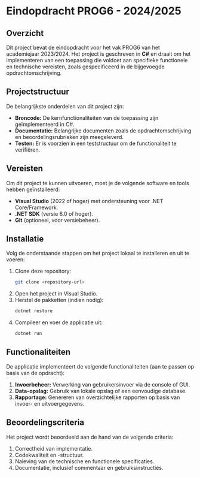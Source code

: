 # Eindopdracht PROG6 - 2024/2025

## Overzicht

Dit project bevat de eindopdracht voor het vak PROG6 van het academiejaar 2023/2024. Het project is geschreven in **C#** en draait om het implementeren van een toepassing die voldoet aan specifieke functionele en technische vereisten, zoals gespecificeerd in de bijgevoegde opdrachtomschrijving.

## Projectstructuur

De belangrijkste onderdelen van dit project zijn:

- **Broncode:** De kernfunctionaliteiten van de toepassing zijn geïmplementeerd in C#.
- **Documentatie:** Belangrijke documenten zoals de opdrachtomschrijving en beoordelingsrubrieken zijn meegeleverd.
- **Testen:** Er is voorzien in een teststructuur om de functionaliteit te verifiëren.

## Vereisten

Om dit project te kunnen uitvoeren, moet je de volgende software en tools hebben geïnstalleerd:

- **Visual Studio** (2022 of hoger) met ondersteuning voor .NET Core/Framework.
- **.NET SDK** (versie 6.0 of hoger).
- **Git** (optioneel, voor versiebeheer).

## Installatie

Volg de onderstaande stappen om het project lokaal te installeren en uit te voeren:

1. Clone deze repository:
   ```bash
   git clone <repository-url>
   ```
2. Open het project in Visual Studio.
3. Herstel de pakketten (indien nodig):
   ```bash
   dotnet restore
   ```
4. Compileer en voer de applicatie uit:
   ```bash
   dotnet run
   ```

## Functionaliteiten

De applicatie implementeert de volgende functionaliteiten (aan te passen op basis van de opdracht):

1. **Invoerbeheer:** Verwerking van gebruikersinvoer via de console of GUI.
2. **Data-opslag:** Gebruik van lokale opslag of een eenvoudige database.
3. **Rapportage:** Genereren van overzichtelijke rapporten op basis van invoer- en uitvoergegevens.

## Beoordelingscriteria

Het project wordt beoordeeld aan de hand van de volgende criteria:

1. Correctheid van implementatie.
2. Codekwaliteit en -structuur.
3. Naleving van de technische en functionele specificaties.
4. Documentatie, inclusief commentaar en gebruiksinstructies.
